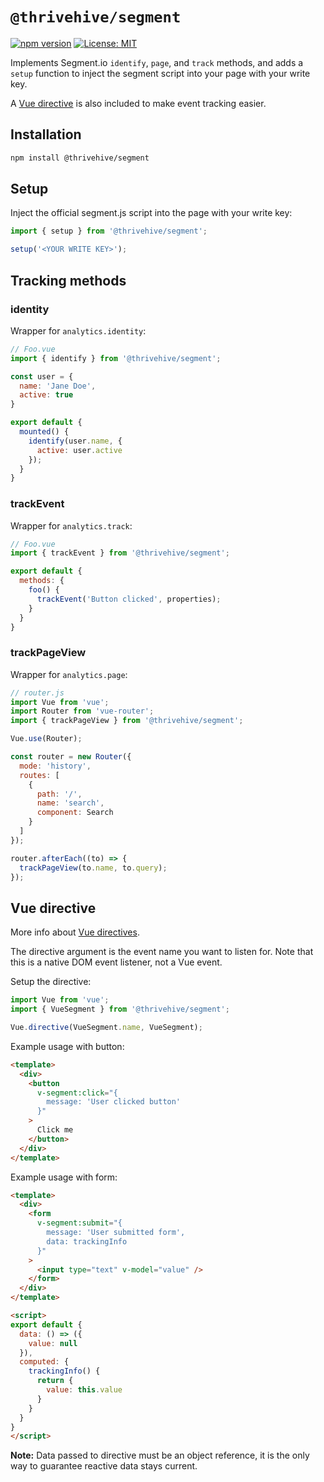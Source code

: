 # `@thrivehive/segment`

[![npm version](https://badge.fury.io/js/%40thrivehive%2Fsegment.svg)](https://badge.fury.io/js/%40thrivehive%2Fsegment)
[![License: MIT](https://img.shields.io/badge/License-MIT-blue.svg)](https://opensource.org/licenses/MIT)

Implements Segment.io `identify`, `page`, and `track` methods, and adds a `setup` function to inject the segment script into your page with your write key.

A [Vue directive](#vue-directive) is also included to make event tracking easier.

## Installation

```bash
npm install @thrivehive/segment
```

## Setup

Inject the official segment.js script into the page with your write key: 

```js
import { setup } from '@thrivehive/segment';

setup('<YOUR WRITE KEY>');
```

## Tracking methods

### identity

Wrapper for `analytics.identity`:

```js
// Foo.vue
import { identify } from '@thrivehive/segment';

const user = {
  name: 'Jane Doe',
  active: true
}

export default {
  mounted() {
    identify(user.name, {
      active: user.active
    });
  }
}
```

### trackEvent

Wrapper for `analytics.track`:

```js
// Foo.vue
import { trackEvent } from '@thrivehive/segment';

export default {
  methods: {
    foo() {
      trackEvent('Button clicked', properties);
    }
  }
}
```

### trackPageView

Wrapper for `analytics.page`:

```js
// router.js
import Vue from 'vue';
import Router from 'vue-router';
import { trackPageView } from '@thrivehive/segment';

Vue.use(Router);

const router = new Router({
  mode: 'history',
  routes: [
    {
      path: '/',
      name: 'search',
      component: Search
    }
  ]
});

router.afterEach((to) => {
  trackPageView(to.name, to.query);
});

```

## Vue directive

More info about [Vue directives](https://vuejs.org/v2/guide/custom-directive.html).

The directive argument is the event name you want to listen for. Note that this is a native DOM event listener, not a Vue event.

Setup the directive:

```js
import Vue from 'vue';
import { VueSegment } from '@thrivehive/segment';

Vue.directive(VueSegment.name, VueSegment);
```

Example usage with button:

```html
<template>
  <div>
    <button
      v-segment:click="{
        message: 'User clicked button'
      }"
    >
      Click me
    </button>
  </div>
</template>
```

Example usage with form:

```html
<template>
  <div>
    <form
      v-segment:submit="{
        message: 'User submitted form',
        data: trackingInfo
      }"
    >
      <input type="text" v-model="value" />
    </form>
  </div>
</template>

<script>
export default {
  data: () => ({
    value: null
  }),
  computed: {
    trackingInfo() {
      return {
        value: this.value
      }
    }
  }
}
</script>
```

**Note:** Data passed to directive must be an object reference, it is the only way to guarantee reactive data stays current.
